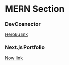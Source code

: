 # MERN Section

### DevConnector

[Heroku link](https://gsdc.herokuapp.com/)

### Next.js Portfolio

[Now link](https://out-23q72cl12.now.sh/)
